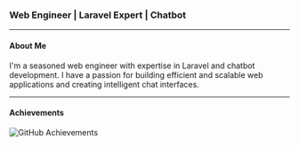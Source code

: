 ### Web Engineer | Laravel Expert | Chatbot

---

#### About Me
I'm a seasoned web engineer with expertise in Laravel and chatbot development. I have a passion for building efficient and scalable web applications and creating intelligent chat interfaces.

---

#### Achievements

![GitHub Achievements](https://github-profile-trophy.vercel.app/?username=manafujita&theme=radical)
